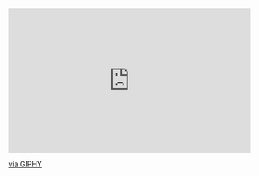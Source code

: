 

<iframe src="https://giphy.com/embed/f67D0NadS6nxjpS5MH" width="480" height="286" frameBorder="0" class="giphy-embed" allowFullScreen></iframe><p><a href="https://giphy.com/gifs/f67D0NadS6nxjpS5MH">via GIPHY</a></p>